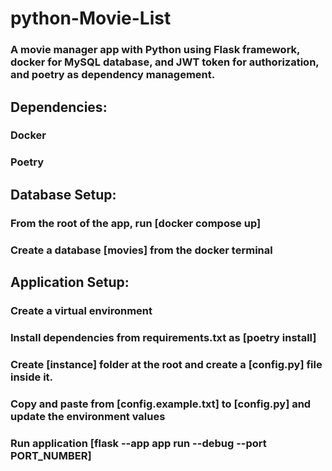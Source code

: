 # python-Movie-List
### A movie manager app with Python using Flask framework, docker for MySQL database, and JWT token for authorization, and poetry as dependency management.


## Dependencies:
### Docker
### Poetry

## Database Setup:
### From the root of the app, run [docker compose up]
### Create a database [movies] from the docker terminal



## Application Setup:
### Create a virtual environment
### Install dependencies from requirements.txt as [poetry install]
### Create [instance] folder at the root and create a [config.py] file inside it.
### Copy and paste from [config.example.txt] to [config.py] and update the environment values
### Run application [flask --app app run --debug --port PORT_NUMBER]

